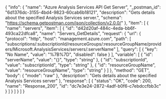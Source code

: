 {
  "info": {
    "name": "Azure Analysis Services API Get Server",
    "_postman_id": "6d1376dc-3155-4bd4-9823-60cab6b18121",
    "description": "Gets details about the specified Analysis Services server.",
    "schema": "https://schema.getpostman.com/json/collection/v2.0.0/"
  },
  "item": [
    {
      "name": "servers",
      "item": [
        {
          "id": "d42d20af-484c-4eda-bb6f-493ca22dfca8",
          "name": "Servers_GetDetails",
          "request": {
            "url": {
              "protocol": "http",
              "host": "management.azure.com",
              "path": [
                "subscriptions/:subscriptionId/resourceGroups/:resourceGroupName/providers/Microsoft.AnalysisServices/servers/:serverName"
              ],
              "query": [
                {
                  "key": "No Name",
                  "value": "%7B%7D",
                  "disabled": false
                }
              ],
              "variable": [
                {
                  "id": "serverName",
                  "value": "{}",
                  "type": "string"
                },
                {
                  "id": "subscriptionId",
                  "value": "subscriptionId",
                  "type": "string"
                },
                {
                  "id": "resourceGroupName",
                  "value": "resourceGroupName",
                  "type": "string"
                }
              ]
            },
            "method": "GET",
            "body": {
              "mode": "raw"
            },
            "description": "Gets details about the specified Analysis Services server"
          },
          "response": [
            {
              "status": "OK",
              "code": 200,
              "name": "Response_200",
              "id": "dc7e3e24-2872-4adf-b0f6-c7ebdccfbb3c"
            }
          ]
        }
      ]
    }
  ]
}